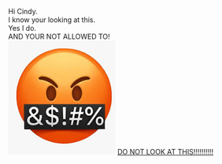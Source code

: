 Hi Cindy.  
I know your looking at this.  
Yes I do.  
AND YOUR NOT ALLOWED TO!  
![MAD](download.jpg)
[DO NOT LOOK AT THIS!!!!!!!!!!](TEST.md)
